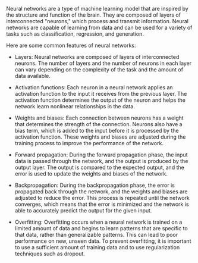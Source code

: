 Neural networks are a type of machine learning model that are inspired by the structure and function of the brain. They are composed of
layers of interconnected "neurons," which process and transmit information. Neural networks are capable of learning from data and can be used for a
variety of tasks such as classification, regression, and generation.

Here are some common features of neural networks:

- Layers: Neural networks are composed of layers of interconnected neurons. The number of layers and the number of neurons in each
  layer can vary depending on the complexity of the task and the amount of data available.

- Activation functions: Each neuron in a neural network applies an activation function to the input it receives from the previous layer.
  The activation function determines the output of the neuron and helps the network learn nonlinear relationships in the data.

- Weights and biases: Each connection between neurons has a weight that determines the strength of the connection.
  Neurons also have a bias term, which is added to the input before it is processed by the activation function.
  These weights and biases are adjusted during the training process to improve the performance of the network.

- Forward propagation: During the forward propagation phase, the input data is passed through the network, and the output is produced by the output layer.
  The output is compared to the expected output, and the error is used to update the weights and biases of the network.

- Backpropagation: During the backpropagation phase, the error is propagated back through the network, and the weights and biases are adjusted to reduce the error.
  This process is repeated until the network converges, which means that the error is minimized and the network is able to accurately
  predict the output for the given input.

- Overfitting: Overfitting occurs when a neural network is trained on a limited amount of data and begins to learn patterns
  that are specific to that data, rather than generalizable patterns. This can lead to poor performance on new, unseen data.
  To prevent overfitting, it is important to use a sufficient amount of training data and to use regularization techniques such as dropout.
